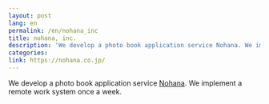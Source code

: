 ```yaml
---
layout: post
lang: en
permalink: /en/nohana_inc
title: nohana, inc.
description: 'We develop a photo book application service Nohana. We implement a remote work system once a week.'
categories: 
link: https://nohana.co.jp/
---
```


<p>We develop a photo book application service <a href="https://nohana.jp/">Nohana</a>. We implement a remote work system once a week.</p>
